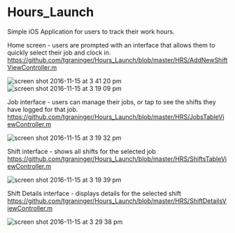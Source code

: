 # Hours_Launch

Simple iOS Application for users to track their work hours.

Home screen - users are prompted with an interface that allows them to quickly select their job and clock in.
https://github.com/tgraninger/Hours_Launch/blob/master/HRS/AddNewShiftViewController.m

![screen shot 2016-11-15 at 3 41 20 pm](https://cloud.githubusercontent.com/assets/9935994/20323314/26047ad2-ab4a-11e6-9325-7d95edb78a56.png) ![screen shot 2016-11-15 at 3 19 09 pm](https://cloud.githubusercontent.com/assets/9935994/20322822/6f8a85d6-ab48-11e6-947e-4af04a6109e9.png) 

Job interface - users can manage their jobs, or tap to see the shifts they have logged for that job.
https://github.com/tgraninger/Hours_Launch/blob/master/HRS/JobsTableViewController.m

![screen shot 2016-11-15 at 3 19 32 pm](https://cloud.githubusercontent.com/assets/9935994/20322825/6f8b669a-ab48-11e6-84a9-996466ea6c65.png) 

Shift interface - shows all shifts for the selected job
https://github.com/tgraninger/Hours_Launch/blob/master/HRS/ShiftsTableViewController.m

![screen shot 2016-11-15 at 3 19 39 pm](https://cloud.githubusercontent.com/assets/9935994/20322824/6f8b27c0-ab48-11e6-8941-4088f23712d1.png) 

Shift Details interface - displays details for the selected shift
https://github.com/tgraninger/Hours_Launch/blob/master/HRS/ShiftDetailsViewController.m

![screen shot 2016-11-15 at 3 29 38 pm](https://cloud.githubusercontent.com/assets/9935994/20322823/6f8ae6a2-ab48-11e6-90bf-bf8eb517c521.png) 
